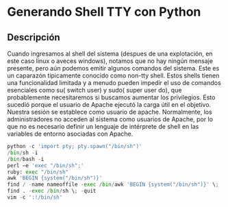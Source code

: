 # Generando Shell TTY con Python

## Descripción
Cuando ingresamos al shell del sistema (despues de una explotación, en este caso linux o aveces windows), notamos que no hay ningún mensaje presente, pero aún podemos emitir algunos comandos del sistema. Este es un caparazón típicamente conocido como non-tty shell. Estos shells tienen una funcionalidad limitada y a menudo pueden impedir el uso de comandos esenciales como su( switch user) y sudo( super user do), que probablemente necesitaremos si buscamos aumentar los privilegios. Esto sucedió porque el usuario de Apache ejecutó la carga útil en el objetivo. Nuestra sesión se establece como usuario de apache. Normalmente, los administradores no acceden al sistema como usuarios de Apache, por lo que no es necesario definir un lenguaje de intérprete de shell en las variables de entorno asociadas con Apache.

```python
python -c 'import pty; pty.spawn("/bin/sh")'
/bin/sh -i
/bin/bash -i
perl —e 'exec "/bin/sh";'
ruby: exec "/bin/sh"
awk 'BEGIN {system("/bin/sh")}'
find / -name nameoffile -exec /bin/awk 'BEGIN {system("/bin/sh")}' \;
find . -exec /bin/sh \; -quit
vim -c ':!/bin/sh'
```
